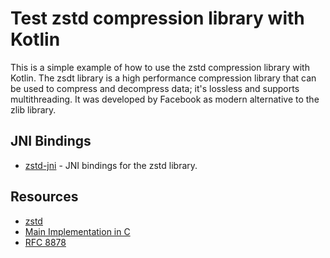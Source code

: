 # Test zstd compression library with Kotlin

This is a simple example of how to use the zstd compression library with Kotlin.
The zsdt library is a high performance compression library that can be used to compress and decompress data; it's 
lossless and supports multithreading. It was developed by Facebook as modern alternative to the zlib library.

## JNI Bindings

- [zstd-jni](https://github.com/luben/zstd-jni) - JNI bindings for the zstd library.


## Resources

- [zstd](https://facebook.github.io/zstd/#other-languages)
- [Main Implementation in C](https://github.com/facebook/zstd)
- [RFC 8878](https://datatracker.ietf.org/doc/html/rfc8878)
